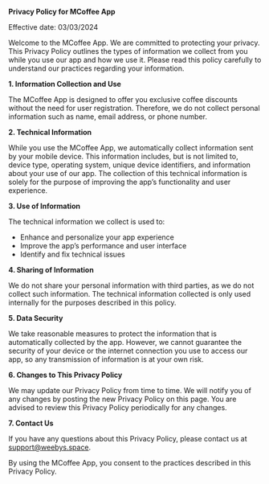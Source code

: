 **Privacy Policy for MCoffee App**

Effective date: 03/03/2024

Welcome to the MCoffee App. We are committed to protecting your privacy. This Privacy Policy outlines the types of information we collect from you while you use our app and how we use it. Please read this policy carefully to understand our practices regarding your information.

**1. Information Collection and Use**

The MCoffee App is designed to offer you exclusive coffee discounts without the need for user registration. Therefore, we do not collect personal information such as name, email address, or phone number.

**2. Technical Information**

While you use the MCoffee App, we automatically collect information sent by your mobile device. This information includes, but is not limited to, device type, operating system, unique device identifiers, and information about your use of our app. The collection of this technical information is solely for the purpose of improving the app’s functionality and user experience.

**3. Use of Information**

The technical information we collect is used to:

- Enhance and personalize your app experience
- Improve the app’s performance and user interface
- Identify and fix technical issues

**4. Sharing of Information**

We do not share your personal information with third parties, as we do not collect such information. The technical information collected is only used internally for the purposes described in this policy.

**5. Data Security**

We take reasonable measures to protect the information that is automatically collected by the app. However, we cannot guarantee the security of your device or the internet connection you use to access our app, so any transmission of information is at your own risk.

**6. Changes to This Privacy Policy**

We may update our Privacy Policy from time to time. We will notify you of any changes by posting the new Privacy Policy on this page. You are advised to review this Privacy Policy periodically for any changes.

**7. Contact Us**

If you have any questions about this Privacy Policy, please contact us at support@weebys.space.

By using the MCoffee App, you consent to the practices described in this Privacy Policy.
